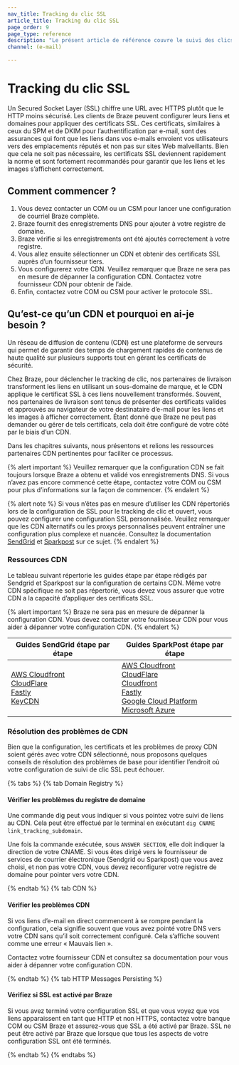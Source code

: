 ```yaml
---
nav_title: Tracking du clic SSL
article_title: Tracking du clic SSL
page_order: 9
page_type: reference
description: "Le présent article de référence couvre le suivi des clics SSL, les meilleures pratiques et vous explique comment démarrer."
channel: (e-mail)

---
```


# Tracking du clic SSL

Un Secured Socket Layer (SSL) chiffre une URL avec HTTPS plutôt que le HTTP moins sécurisé. Les clients de Braze peuvent configurer leurs liens et domaines pour appliquer des certificats SSL. Ces certificats, similaires à ceux du SPM et de DKIM pour l’authentification par e-mail, sont des assurances qui font que les liens dans vos e-mails envoient vos utilisateurs vers des emplacements réputés et non pas sur sites Web malveillants. Bien que cela ne soit pas nécessaire, les certificats SSL deviennent rapidement la norme et sont fortement recommandés pour garantir que les liens et les images s’affichent correctement.

## Comment commencer ?

1. Vous devez contacter un COM ou un CSM pour lancer une configuration de courriel Braze complète.
2. Braze fournit des enregistrements DNS pour ajouter à votre registre de domaine.
3. Braze vérifie si les enregistrements ont été ajoutés correctement à votre registre.
4. Vous allez ensuite sélectionner un CDN et obtenir des certificats SSL auprès d’un fournisseur tiers. 
5. Vous configurerez votre CDN. Veuillez remarquer que Braze ne sera pas en mesure de dépanner la configuration CDN. Contactez votre fournisseur CDN pour obtenir de l’aide.
6. Enfin, contactez votre COM ou CSM pour activer le protocole SSL.

## Qu’est-ce qu’un CDN et pourquoi en ai-je besoin ?

Un réseau de diffusion de contenu (CDN) est une plateforme de serveurs qui permet de garantir des temps de chargement rapides de contenus de haute qualité sur plusieurs supports tout en gérant les certificats de sécurité. 

Chez Braze, pour déclencher le tracking de clic, nos partenaires de livraison transforment les liens en utilisant un sous-domaine de marque, et le CDN applique le certificat SSL à ces liens nouvellement transformés. Souvent, nos partenaires de livraison sont tenus de présenter des certificats valides et approuvés au navigateur de votre destinataire d’e-mail pour les liens et les images à afficher correctement. Étant donné que Braze ne peut pas demander ou gérer de tels certificats, cela doit être configuré de votre côté par le biais d’un CDN. 

Dans les chapitres suivants, nous présentons et relions les ressources partenaires CDN pertinentes pour faciliter ce processus. 

{% alert important %}
Veuillez remarquer que la configuration CDN se fait toujours lorsque Braze a obtenu et validé vos enregistrements DNS. Si vous n’avez pas encore commencé cette étape, contactez votre COM ou CSM pour plus d’informations sur la façon de commencer.
{% endalert %}

{% alert note %}
Si vous n’êtes pas en mesure d’utiliser les CDN répertoriés lors de la configuration de SSL pour le tracking de clic et ouvert, vous pouvez configurer une configuration SSL personnalisée. Veuillez remarquer que les CDN alternatifs ou les proxys personnalisés peuvent entraîner une configuration plus complexe et nuancée. Consultez la documentation [SendGrid](https://sendgrid.com/docs/ui/account-and-settings/custom-ssl-configurations/ "Adding a Custom SSL configuration") et [Sparkpost](https://www.sparkpost.com/docs/tech-resources/using-proxy-https-tracking-domain/ "Using a Reverse Proxy for HTTPS Tracking Domain") sur ce sujet.
{% endalert %}

### Ressources CDN

Le tableau suivant répertorie les guides étape par étape rédigés par Sendgrid et Sparkpost sur la configuration de certains CDN. Même votre CDN spécifique ne soit pas répertorié, vous devez vous assurer que votre CDN a la capacité d’appliquer des certificats SSL.

{% alert important %}
Braze ne sera pas en mesure de dépanner la configuration CDN. Vous devez contacter votre fournisseur CDN pour vous aider à dépanner votre configuration CDN.
{% endalert %}

| Guides SendGrid étape par étape | Guides SparkPost étape par étape |
| -------- | --------- |
| [AWS Cloudfront](https://sendgrid.com/docs/ui/sending-email/universal-links/#setting-up-universal-links-using-cloudfront)<br>[CloudFlare](https://sendgrid.com/docs/ui/sending-email/content-delivery-networks/#using-cloudflare)<br>[Fastly](https://sendgrid.com/docs/ui/sending-email/content-delivery-networks/#using-fastly)<br>[KeyCDN](https://sendgrid.com/docs/ui/sending-email/content-delivery-networks/#using-keycdn) | [AWS Cloudfront](https://www.sparkpost.com/docs/tech-resources/enabling-https-engagement-tracking-on-sparkpost/#aws-create)<br>[CloudFlare](https://www.sparkpost.com/docs/tech-resources/enabling-https-engagement-tracking-on-sparkpost/#step-by-step-guide-with-cloudflare)<br>[Cloudfront](https://www.sparkpost.com/docs/tech-resources/enabling-https-engagement-tracking-on-sparkpost/)<br>[Fastly](https://www.sparkpost.com/docs/tech-resources/enabling-https-engagement-tracking-on-sparkpost/#step-by-step-guide-with-fastly)<br>[Google Cloud Platform](https://www.sparkpost.com/docs/tech-resources/enabling-https-engagement-tracking-on-sparkpost/#gcp-create)<br>[Microsoft Azure](https://www.sparkpost.com/docs/tech-resources/enabling-https-engagement-tracking-on-sparkpost/#azure-create) |

### Résolution des problèmes de CDN

Bien que la configuration, les certificats et les problèmes de proxy CDN soient gérés avec votre CDN sélectionné, nous proposons quelques conseils de résolution des problèmes de base pour identifier l’endroit où votre configuration de suivi de clic SSL peut échouer.

{% tabs %}
{% tab Domain Registry %}

#### Vérifier les problèmes du registre de domaine

Une commande dig peut vous indiquer si vous pointez votre suivi de liens au CDN. Cela peut être effectué par le terminal en exécutant `dig CNAME link_tracking_subdomain`.

Une fois la commande exécutée, sous `ANSWER SECTION`, elle doit indiquer la direction de votre CNAME. Si vous êtes dirigé vers le fournisseur de services de courrier électronique (Sendgrid ou Sparkpost) que vous avez choisi, et non pas votre CDN, vous devez reconfigurer votre registre de domaine pour pointer vers votre CDN.

{% endtab %}
{% tab CDN %}

#### Vérifier les problèmes CDN

Si vos liens d’e-mail en direct commencent à se rompre pendant la configuration, cela signifie souvent que vous avez pointé votre DNS vers votre CDN sans qu’il soit correctement configuré. Cela s’affiche souvent comme une erreur « Mauvais lien ».

Contactez votre fournisseur CDN et consultez sa documentation pour vous aider à dépanner votre configuration CDN.

{% endtab %}
{% tab HTTP Messages Persisting %}

#### Vérifiez si SSL est activé par Braze

Si vous avez terminé votre configuration SSL et que vous voyez que vos liens apparaissent en tant que HTTP et non HTTPS, contactez votre banque COM ou CSM Braze et assurez-vous que SSL a été activé par Braze. SSL ne peut être activé par Braze que lorsque que tous les aspects de votre configuration SSL ont été terminés.

{% endtab %}
{% endtabs %}